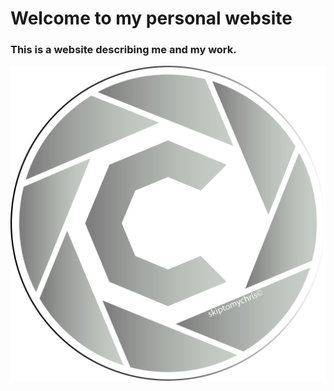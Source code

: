 # Welcome to my personal website

### This is a website describing me and my work.

![Logo of mine](logo.png)

